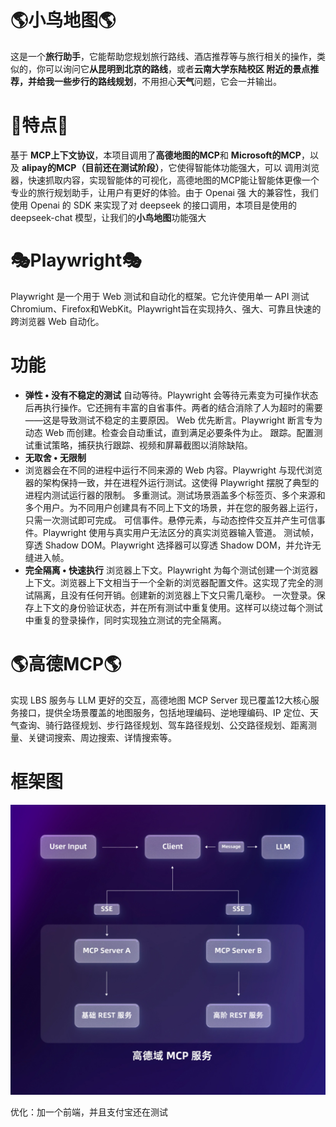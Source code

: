 # 🌎小鸟地图🌎
这是一个**旅行助手**，它能帮助您规划旅行路线、酒店推荐等与旅行相关的操作，类似的，你可以询问它**从昆明到北京的路线**，或者**云南大学东陆校区
附近的景点推荐，并给我一些步行的路线规划**，不用担心**天气**问题，它会一并输出。
# 🌟特点🌟
基于 **MCP上下文协议**，本项目调用了**高德地图的MCP**和 **Microsoft的MCP**，以及 **alipay的MCP（目前还在测试阶段）**，它使得智能体功能强大，可以
调用浏览器，快速抓取内容，实现智能体的可视化，高德地图的MCP能让智能体更像一个专业的旅行规划助手，让用户有更好的体验。由于 Openai 强
大的兼容性，我们使用 Openai 的 SDK 来实现了对 deepseek 的接口调用，本项目是使用的 deepseek-chat 模型，让我们的**小鸟地图**功能强大
# 🎭Playwright🎭
Playwright 是一个用于 Web 测试和自动化的框架。它允许使用单一 API 测试Chromium、Firefox和WebKit。Playwright旨在实现持久、强大、可靠且快速的跨浏览器 Web 自动化。
# 功能 #
- **弹性 • 没有不稳定的测试**
自动等待。Playwright 会等待元素变为可操作状态后再执行操作。它还拥有丰富的自省事件。两者的结合消除了人为超时的需要——这是导致测试不稳定的主要原因。
Web 优先断言。Playwright 断言专为动态 Web 而创建。检查会自动重试，直到满足必要条件为止。
跟踪。配置测试重试策略，捕获执行跟踪、视频和屏幕截图以消除缺陷。
- **无取舍 • 无限制**
- 浏览器会在不同的进程中运行不同来源的 Web 内容。Playwright 与现代浏览器的架构保持一致，并在进程外运行测试。这使得 Playwright 摆脱了典型的进程内测试运行器的限制。
多重测试。测试场景涵盖多个标签页、多个来源和多个用户。为不同用户创建具有不同上下文的场景，并在您的服务器上运行，只需一次测试即可完成。
可信事件。悬停元素，与动态控件交互并产生可信事件。Playwright 使用与真实用户无法区分的真实浏览器输入管道。
测试帧，穿透 Shadow DOM。Playwright 选择器可以穿透 Shadow DOM，并允许无缝进入帧。
- **完全隔离 • 快速执行**
浏览器上下文。Playwright 为每个测试创建一个浏览器上下文。浏览器上下文相当于一个全新的浏览器配置文件。这实现了完全的测试隔离，且没有任何开销。创建新的浏览器上下文只需几毫秒。
一次登录。保存上下文的身份验证状态，并在所有测试中重复使用。这样可以绕过每个测试中重复的登录操作，同时实现独立测试的完全隔离。
# 🌎高德MCP🌎 #
实现 LBS 服务与 LLM 更好的交互，高德地图 MCP Server 现已覆盖12大核心服务接口，提供全场景覆盖的地图服务，包括地理编码、逆地理编码、IP 定位、天气查询、骑行路径规划、步行路径规划、驾车路径规划、公交路径规划、距离测量、关键词搜索、周边搜索、详情搜索等。
# 框架图 #
![img.png](img.png)

优化：加一个前端，并且支付宝还在测试